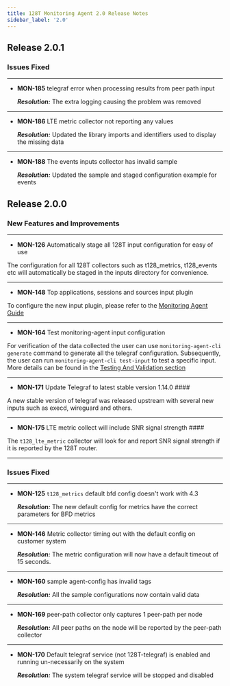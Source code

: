 ```yaml
---
title: 128T Monitoring Agent 2.0 Release Notes
sidebar_label: '2.0'
---
```

## Release 2.0.1

### Issues Fixed

----
- **MON-185** telegraf error when processing results from peer path input

  _**Resolution:**_ The extra logging causing the problem was removed
------
- **MON-186** LTE metric collector not reporting any values

  _**Resolution:**_ Updated the library imports and identifiers used to display the missing data
------
- **MON-188** The events inputs collector has invalid sample

  _**Resolution:**_ Updated the sample and staged configuration example for events


## Release 2.0.0

### New Features and Improvements

----
- **MON-126** Automatically stage all 128T input configuration for easy of use

The configuration for all 128T collectors such as t128_metrics, t128_events etc will automatically be staged in the inputs directory for convenience.

----
- **MON-148** Top applications, sessions and sources input plugin

To configure the new input plugin, please refer to the [Monitoring Agent Guide](plugin_monitoring_agent.md#top-analytics-collector)

----

- **MON-164** Test monitoring-agent input configuration

For verification of the data collected the user can use `monitoring-agent-cli generate` command to generate all the telegraf configuration. Subsequently, the user can run `monitoring-agent-cli test-input` to test a specific input. More details can be found in the [Testing And Validation section](plugin_monitoring_agent.md#testing-and-validation)

----

- **MON-171** Update Telegraf to latest stable version 1.14.0 ####

A new stable version of telegraf was released upstream with several new inputs such as execd, wireguard and others.

----
- **MON-175** LTE metric collect will include SNR signal strength ####

The `t128_lte_metric` collector will look for and report SNR signal strength if it is reported by the 128T router.

----


### Issues Fixed
----
- **MON-125** `t128_metrics` default bfd config doesn't work with 4.3

  _**Resolution:**_ The new default config for metrics have the correct parameters for BFD metrics
----
- **MON-146** Metric collector timing out with the default config on customer system

  _**Resolution:**_ The metric configuration will now have a default timeout of 15 seconds.
------
- **MON-160** sample agent-config has invalid tags

  _**Resolution:**_ All the sample configurations now contain valid data
------
- **MON-169** peer-path collector only captures 1 peer-path per node

  _**Resolution:**_ All peer paths on the node will be reported by the peer-path collector
------
- **MON-170** Default telegraf service (not 128T-telegraf) is enabled and running un-necessarily on the system

  _**Resolution:**_ The system telegraf service will be stopped and disabled
